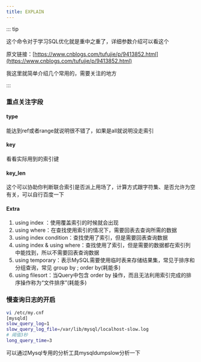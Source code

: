 ```yaml
---
title: EXPLAIN
---
```


::: tip

这个命令对于学习SQL优化就是重中之重了，详细参数介绍可以看这个

原文链接：[https://www.cnblogs.com/tufujie/p/9413852.html](https://www.cnblogs.com/tufujie/p/9413852.html)

我这里就简单介绍几个常用的，需要关注的地方

:::

### 重点关注字段
#### type
能达到ref或者range就说明很不错了，如果是all就说明没走索引
#### key
看看实际用到的索引键
#### key_len
这个可以协助你判断联合索引是否派上用场了，计算方式跟字符集、是否允许为空有关，可以自行百度一下
#### Extra

1. using index ：使用覆盖索引的时候就会出现
2. using where：在查找使用索引的情况下，需要回表去查询所需的数据
3. using index condition：查找使用了索引，但是需要回表查询数据
4. using index & using where：查找使用了索引，但是需要的数据都在索引列中能找到，所以不需要回表查询数据
5. using temporary：表示MySQL需要使用临时表来存储结果集，常见于排序和分组查询，常见 group by ; order by(耗能多)
6. using filesort：当Query中包含 order by 操作，而且无法利用索引完成的排序操作称为“文件排序”(耗能多)

### 慢查询日志的开启
``` bash
vi /etc/my.cnf 
[mysqld]
slow_query_log=1
slow_query_log_file=/var/lib/mysql/localhost-slow.log
# 阈值3秒
long_query_time=3
```

可以通过Mysql专用的分析工具mysqldumpslow分析一下
